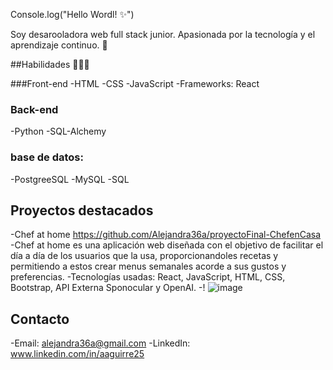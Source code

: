 
Console.log("Hello Wordl! ✨")

Soy desarooladora web full stack junior. Apasionada por la tecnología y el aprendizaje continuo. 🔭

##Habilidades 👨🏽‍💻

###Front-end
-HTML
-CSS
-JavaScript
-Frameworks: React

### Back-end
-Python
-SQL-Alchemy

### base de datos: 
-PostgreeSQL
-MySQL
-SQL


## Proyectos destacados
-Chef at home https://github.com/Alejandra36a/proyectoFinal-ChefenCasa
  -Chef at home es una aplicación web diseñada con el objetivo de facilitar el día a día de los usuarios que la usa, proporcionandoles recetas y permitiendo a estos crear menus semanales acorde a sus gustos y preferencias. 
  -Tecnologías usadas: React, JavaScript, HTML, CSS, Bootstrap, API Externa Sponocular y OpenAI. 
  -! ![image](https://github.com/user-attachments/assets/e7e2611c-77eb-4d75-9b07-13d9fa3f2faf)

## Contacto
-Email: alejandra36a@gmail.com
-LinkedIn: www.linkedin.com/in/aaguirre25






<!--
**Alejandra36a/Alejandra36a** is a ✨ _special_ ✨ repository because its `README.md` (this file) appears on your GitHub profile.

Here are some ideas to get you started:

- 🔭 I’m currently working on ...
- 🌱 I’m currently learning ...
- 👯 I’m looking to collaborate on ...
- 🤔 I’m looking for help with ...
- 💬 Ask me about ...
- 📫 How to reach me: ...
- 😄 Pronouns: ...
- ⚡ Fun fact: ...
-->
